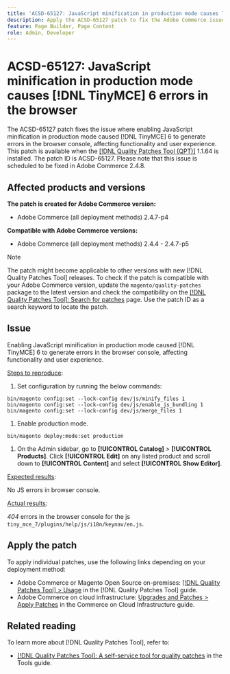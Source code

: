 ```yaml
---
title: 'ACSD-65127: JavaScript minification in production mode causes TinyMCE 6 errors in the browser'
description: Apply the ACSD-65127 patch to fix the Adobe Commerce issue where enabling JavaScript minification in production mode caused TinyMCE 6 to generate errors in the browser console, affecting functionality and user experience.
feature: Page Builder, Page Content
role: Admin, Developer
---
```


# ACSD-65127: JavaScript minification in production mode causes [!DNL TinyMCE] 6 errors in the browser

The ACSD-65127 patch fixes the issue where enabling JavaScript minification in production mode caused [!DNL TinyMCE] 6 to generate errors in the browser console, affecting functionality and user experience. This patch is available when the [[!DNL Quality Patches Tool (QPT)]](/help/tools/quality-patches-tool/quality-patches-tool-to-self-serve-quality-patches.md) 1.1.64 is installed. The patch ID is ACSD-65127. Please note that this issue is scheduled to be fixed in Adobe Commerce 2.4.8.

## Affected products and versions

**The patch is created for Adobe Commerce version:**

* Adobe Commerce (all deployment methods) 2.4.7-p4

**Compatible with Adobe Commerce versions:**

* Adobe Commerce (all deployment methods) 2.4.4 - 2.4.7-p5

>[!NOTE]
>
>The patch might become applicable to other versions with new [!DNL Quality Patches Tool] releases. To check if the patch is compatible with your Adobe Commerce version, update the `magento/quality-patches` package to the latest version and check the compatibility on the [[!DNL Quality Patches Tool]: Search for patches](https://experienceleague.adobe.com/tools/commerce-quality-patches/index.html) page. Use the patch ID as a search keyword to locate the patch.

## Issue

Enabling JavaScript minification in production mode caused [!DNL TinyMCE] 6 to generate errors in the browser console, affecting functionality and user experience.

<u>Steps to reproduce</u>:

1. Set configuration by running the below commands:

  ```
  bin/magento config:set --lock-config dev/js/minify_files 1
  bin/magento config:set --lock-config dev/js/enable_js_bundling 1
  bin/magento config:set --lock-config dev/js/merge_files 1
  ```

1. Enable production mode.

  ```
  bin/magento deploy:mode:set production
  ```

1. On the Admin sidebar, go to **[!UICONTROL Catalog]** > **[!UICONTROL Products]**. Click **[!UICONTROL Edit]** on any listed product and scroll down to **[!UICONTROL Content]** and select **[!UICONTROL Show Editor]**.

<u>Expected results</u>:

No JS errors in browser console.

<u>Actual results</u>:

*404* errors in the browser console for the js `tiny_mce_7/plugins/help/js/i18n/keynav/en.js`.

## Apply the patch

To apply individual patches, use the following links depending on your deployment method:

* Adobe Commerce or Magento Open Source on-premises: [[!DNL Quality Patches Tool] > Usage](/help/tools/quality-patches-tool/usage.md) in the [!DNL Quality Patches Tool] guide.
* Adobe Commerce on cloud infrastructure: [Upgrades and Patches > Apply Patches](https://experienceleague.adobe.com/docs/commerce-cloud-service/user-guide/develop/upgrade/apply-patches.html) in the Commerce on Cloud Infrastructure guide.

## Related reading

To learn more about [!DNL Quality Patches Tool], refer to:

* [[!DNL Quality Patches Tool]: A self-service tool for quality patches](/help/tools/quality-patches-tool/quality-patches-tool-to-self-serve-quality-patches.md) in the Tools guide.
